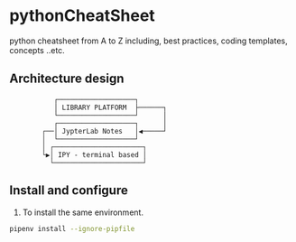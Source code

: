 # pythonCheatSheet

python cheatsheet from A to Z including, best practices, coding templates, concepts ..etc.

## Architecture design

               ┌───────────────────┐
               │ LIBRARY PLATFORM  ├──────┐
               └───────────────────┘      │
               ┌───────────────────┐      │
            ┌──│ JypterLab Notes   │◀─────┘
            │  └───────────────────┘
            │ ┌──────────────────────┐
            └▶│ IPY - terminal based │
              └──────────────────────┘

## Install and configure

1. To install the same environment.

```sh
pipenv install --ignore-pipfile

```
